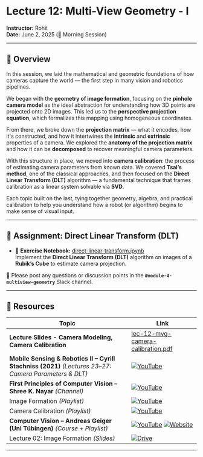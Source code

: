 # Lecture 12: Multi-View Geometry - I

**Instructor:** Rohit  
**Date:** June 2, 2025 (🌅 Morning Session)

---

## 📖 Overview

In this session, we laid the mathematical and geometric foundations of how cameras capture the world — the first step in many vision and robotics pipelines.

We began with the **geometry of image formation**, focusing on the **pinhole camera model** as the ideal abstraction for understanding how 3D points are projected onto 2D images. This led us to the **perspective projection equation**, which formalizes this mapping using homogeneous coordinates.

From there, we broke down the **projection matrix** — what it encodes, how it's constructed, and how it intertwines the **intrinsic** and **extrinsic** properties of a camera. We explored the **anatomy of the projection matrix** and how it can be **decomposed** to recover meaningful camera parameters.

With this structure in place, we moved into **camera calibration**: the process of estimating camera parameters from known data. We covered **Tsai’s method**, one of the classical approaches, and then focused on the **Direct Linear Transform (DLT)** algorithm — a fundamental technique that frames calibration as a linear system solvable via **SVD**.

Each topic built on the last, tying together geometry, algebra, and practical calibration to help you understand how a robot (or algorithm) begins to make sense of visual input.

---

## 📄 Assignment: Direct Linear Transform (DLT)

- 📘 **Exercise Notebook:** [direct-linear-transform.ipynb](direct-linear-transform.ipynb)  
  Implement the **Direct Linear Transform (DLT)** algorithm on images of a **Rubik’s Cube** to estimate camera projection.

💬 Please post any questions or discussion points in the **`#module-4-multiview-geometry`** Slack channel.

---

## 🔗 Resources

| Topic                                                | Link                                                                                     |
|------------------------------------------------------|------------------------------------------------------------------------------------------|
| **Lecture Slides - Camera Modeling, Camera Calibration** | [lec-12-mvg-camera-calibration.pdf](./lec-12-mvg-camera-calibration.pdf) |
| **Mobile Sensing & Robotics II – Cyrill Stachniss (2021)** *(Lectures 23–27: Camera Parameters & DLT)* | [![YouTube](https://img.shields.io/badge/YouTube-Lectures_23–27-red?logo=youtube)](https://www.youtube.com/watch?v=ND2fa08vxkY&list=PLgnQpQtFTOGQh_J16IMwDlji18SWQ2PZ6&index=23) |
| **First Principles of Computer Vision – Shree K. Nayar** *(Channel)* | [![YouTube](https://img.shields.io/badge/YouTube-Shree_K._Nayar_Channel-red?logo=youtube)](https://www.youtube.com/@firstprinciplesofcomputerv3258) |
| Image Formation *(Playlist)*                                     | [![YouTube](https://img.shields.io/badge/YouTube-Image_Formation-red?logo=youtube)](https://www.youtube.com/watch?v=_QjxbQKY4ds&list=PL2zRqk16wsdr9X5rgF-d0pkzPdkHZ4KiT) |
| Camera Calibration *(Playlist)*                                  | [![YouTube](https://img.shields.io/badge/YouTube-Camera_Calibration-red?logo=youtube)](https://www.youtube.com/watch?v=S-UHiFsn-GI&list=PL2zRqk16wsdoCCLpou-dGo7QQNks1Ppzo) |
| **Computer Vision – Andreas Geiger (Uni Tübingen)** *(Course + Playlist)* | [![YouTube](https://img.shields.io/badge/YouTube-Playlist-red?logo=youtube)](https://www.youtube.com/watch?v=YW1cIaOBkI8&list=PL05umP7R6ij35L2MHGzis8AEHz7mg381_) [![Website](https://img.shields.io/badge/Site-Course_Page-grey?logo=google-chrome)](https://uni-tuebingen.de/fakultaeten/mathematisch-naturwissenschaftliche-fakultaet/fachbereiche/informatik/lehrstuehle/autonomous-vision/lectures/computer-vision/) |
| Lecture 02: Image Formation *(Slides)*                           | [![Drive](https://img.shields.io/badge/Slides-Image_Formation-blue?logo=google-drive)](https://drive.google.com/file/d/1UfcxEkqoXkHgOCZpUnzRHn7NM2hTqd38/view?usp=sharing) |
---

